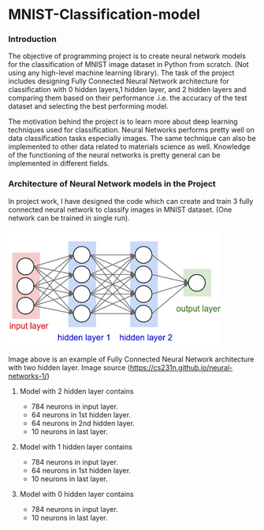 # MNIST-Classification-model

### Introduction
The objective of programming project is to create neural network models for the classification of MNIST image dataset in Python from scratch. (Not using any high-level machine learning library). The task of the project includes designing Fully Connected Neural Network architecture for classification with 0 hidden layers,1 hidden layer, and 2 hidden layers and comparing them based on their performance .i.e. the accuracy of the test dataset and selecting the best performing model.

The motivation behind the project is to learn more about deep learning techniques used for classification.  Neural Networks performs pretty well on data classification tasks especially images. The same technique can also be implemented to other data related to materials science as well. Knowledge of the functioning of the neural networks is pretty general can be implemented in different fields. 

### Architecture of Neural Network models in the Project

In project work, I have designed the code which can create and train 3 fully connected neural network to classify images in MNIST dataset. (One network can be trained in single run).

![](Images/two_layer.png)

Image above is an example of Fully Connected Neural Network architecture with two hidden layer. Image source (https://cs231n.github.io/neural-networks-1/)

1. Model with 2 hidden layer contains
   * 784 neurons in input layer.
   * 64 neurons in 1st hidden layer.
   * 64 neurons in 2nd hidden layer.
   * 10 neurons in last layer.

2. Model with 1 hidden layer contains
   * 784 neurons in input layer.
   * 64 neurons in 1st hidden layer.
   * 10 neurons in last layer.

3. Model with 0 hidden layer contains
   * 784 neurons in input layer.
   * 10 neurons in last layer.

